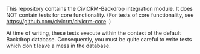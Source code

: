 This repository contains the CiviCRM-Backdrop integration module. It does NOT
contain tests for core functionality.  (For tests of core functionality, see
https://github.com/civicrm/civicrm-core .)

At time of writing, these tests execute within the context of the default
Backdrop database.  Consequently, you must be quite careful to write tests
which don't leave a mess in the database.
